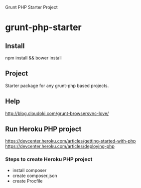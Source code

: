Grunt PHP Starter Project

# grunt-php-starter

## Install
npm install && bower install

## Project
Starter package for any grunt-php based projects.

## Help
http://blog.cloudoki.com/grunt-browsersync-love/


## Run Heroku PHP project
https://devcenter.heroku.com/articles/getting-started-with-php
https://devcenter.heroku.com/articles/deploying-php

### Steps to create Heroku PHP project
- install composer
- create composer.json
- create Procfile

